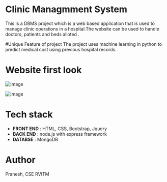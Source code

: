# Clinic Managmment System 
This is a DBMS project which  is a web based application that is used to manage clinic operations in a hospital.The website can be used to handle doctors, patients and beds alloted . 

#Unique Feature of project 
The project uses machine learning in python  to predict medical cost using previous hospital records.
# Website first look
![image](https://user-images.githubusercontent.com/117212598/206003748-1f04ca8e-67b2-4052-9c50-1809504e92f2.png)


![image](https://user-images.githubusercontent.com/117212598/206003932-b44f46da-503b-4cfd-b4fb-0232fcab912f.png)

# Tech stack
* **FRONT END** : HTML, CSS, Bootstrap, Jquery
* **BACK END** : node.js with express framework
* **DATABSE** : MongoDB  

# Author
Pranesh, CSE RVITM  

